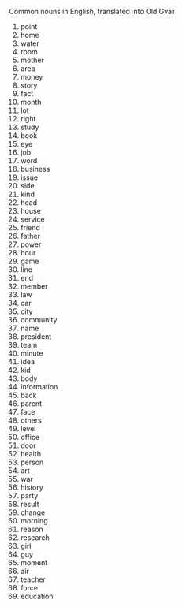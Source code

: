 
Common nouns in English, translated into Old Gvar

1.    point
2.    home
3.    water
4.    room
5.    mother
6.    area
7.    money
8.    story
9.    fact
10.    month
11.    lot
12.    right
13.    study
14.    book
15.    eye
16.    job
17.    word
18.    business
19.    issue
20.    side
21.    kind
22.    head
23.    house
24.    service
25.    friend
26.    father
27.    power
28.    hour
29.    game
30.    line
31.    end
32.    member
33.    law
34.    car
35.    city
36.    community
37.    name
38.    president
39.    team
40.    minute
41.    idea
42.    kid
43.    body
44.    information
45.    back
46.    parent
47.    face
48.    others
49.    level
50.    office
51.    door
52.    health
53.    person
54.    art
55.    war
56.    history
57.    party
58.    result
59.    change
60.    morning
61.    reason
62.    research
63.    girl
64.    guy
65.    moment
66.    air
67.    teacher
68.    force
69.  education